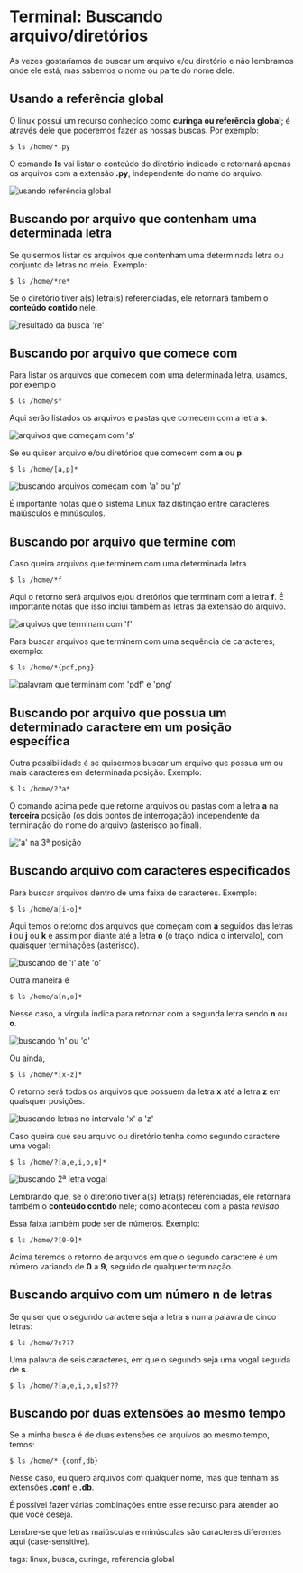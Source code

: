 # Terminal: Buscando arquivo/diretórios


As vezes gostaríamos de buscar um arquivo e/ou diretório e não lembramos onde ele está, mas sabemos o nome ou parte do nome dele.

## Usando a referência global

O linux possui um recurso conhecido como **curinga ou referência global**; é através dele que poderemos fazer as nossas buscas. Por exemplo:

```
$ ls /home/*.py
```

O comando **ls** vai listar o conteúdo do diretório indicado e retornará apenas os arquivos com a extensão **.py**, independente do nome do arquivo.

![usando referência global](img/p0018-0.gif)

## Buscando por arquivo que contenham uma determinada letra

Se quisermos listar os arquivos que contenham uma determinada letra ou conjunto de letras no meio. Exemplo:

```
$ ls /home/*re*
```

Se o diretório tiver a(s) letra(s) referenciadas, ele retornará também o **conteúdo contido** nele.

![resultado da busca 're'](img/p0018-1.png)

## Buscando por arquivo que comece com

Para listar os arquivos que comecem com uma determinada letra, usamos, por exemplo

```
$ ls /home/s*
```

Aqui serão listados os arquivos e pastas que comecem com a letra **s**.

![arquivos que começam com 's'](img/p0018-2.png)

Se eu quiser arquivo e/ou diretórios que comecem com **a** ou **p**:

```
$ ls /home/[a,p]*
```

![buscando arquivos começam com 'a' ou 'p'](img/p0018-3.gif)

É importante notas que o sistema Linux faz distinção entre caracteres maiúsculos e minúsculos.

## Buscando por arquivo que termine com

Caso queira arquivos que terminem com uma determinada letra

```
$ ls /home/*f
```

Aqui o retorno será arquivos e/ou diretórios que terminam com a letra **f**. É importante notas que isso inclui também as letras da extensão do arquivo.

![arquivos que terminam com 'f'](img/p0018-4.png)

Para buscar arquivos que terminem com uma sequência de caracteres; exemplo:

```
$ ls /home/*{pdf,png}
```

![palavram que terminam com 'pdf' e 'png'](img/p0018-5.png)

## Buscando por arquivo que possua um determinado caractere em um posição específica

Outra possibilidade é se quisermos buscar um arquivo que possua um ou mais caracteres em determinada posição. Exemplo:

```
$ ls /home/??a*
```

O comando acima pede que retorne arquivos ou pastas com a letra **a** na **terceira** posição (os dois pontos de interrogação) independente da terminação do nome do arquivo (asterisco ao final).

!['a' na 3ª posição](img/p0018-6.png)

## Buscando arquivo com caracteres especificados

Para buscar arquivos dentro de uma faixa de caracteres. Exemplo:

```
$ ls /home/a[i-o]*
```

Aqui temos o retorno dos arquivos que começam com **a** seguidos das letras **i** ou **j** ou **k** e assim por diante até a letra **o** (o traço indica o intervalo), com quaisquer terminações (asterisco).

![buscando de 'i' até 'o'](img/p0018-7.png)

Outra maneira é

```
$ ls /home/a[n,o]*
```

Nesse caso, a vírgula indica para retornar com a segunda letra sendo **n** ou **o**.

![buscando 'n' ou 'o'](img/p0018-8.png)

Ou ainda,

```
$ ls /home/*[x-z]*
```

O retorno será todos os arquivos que possuem da letra **x** até a letra **z** em quaisquer posições.

![buscando letras no intervalo 'x' a 'z'](img/p0018-9.png)

Caso queira que seu arquivo ou diretório tenha como segundo caractere uma vogal:

```
$ ls /home/?[a,e,i,o,u]*
```

![buscando 2ª letra vogal](img/p0018-10.png)

Lembrando que, se o diretório tiver a(s) letra(s) referenciadas, ele retornará também o **conteúdo contido** nele; como aconteceu com a pasta *revisao*.

Essa faixa também pode ser de números. Exemplo:

```
$ ls /home/?[0-9]*
```

Acima teremos o retorno de arquivos em que o segundo caractere é um número variando de **0** a **9**, seguido de qualquer terminação.

## Buscando arquivo com um número n de letras

Se quiser que o segundo caractere seja a letra **s** numa palavra de cinco letras:

```
$ ls /home/?s???
```

Uma palavra de seis caracteres, em que o segundo seja uma vogal seguida de **s**.

```
$ ls /home/?[a,e,i,o,u]s???
```

## Buscando por duas extensões ao mesmo tempo

Se a minha busca é de duas extensões de arquivos ao mesmo tempo, temos:

```
$ ls /home/*.{conf,db}
```

Nesse caso, eu quero arquivos com qualquer nome, mas que tenham as extensões **.conf** e **.db**.

É possível fazer várias combinações entre esse recurso para atender ao que você deseja.

Lembre-se que letras maiúsculas e minúsculas são caracteres diferentes aqui (case-sensitive).

tags: linux, busca, curinga, referencia global
